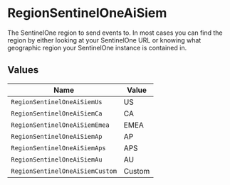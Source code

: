 # RegionSentinelOneAiSiem

The SentinelOne region to send events to. In most cases you can find the region by either looking at your SentinelOne URL or knowing what geographic region your SentinelOne instance is contained in.


## Values

| Name                            | Value                           |
| ------------------------------- | ------------------------------- |
| `RegionSentinelOneAiSiemUs`     | US                              |
| `RegionSentinelOneAiSiemCa`     | CA                              |
| `RegionSentinelOneAiSiemEmea`   | EMEA                            |
| `RegionSentinelOneAiSiemAp`     | AP                              |
| `RegionSentinelOneAiSiemAps`    | APS                             |
| `RegionSentinelOneAiSiemAu`     | AU                              |
| `RegionSentinelOneAiSiemCustom` | Custom                          |
